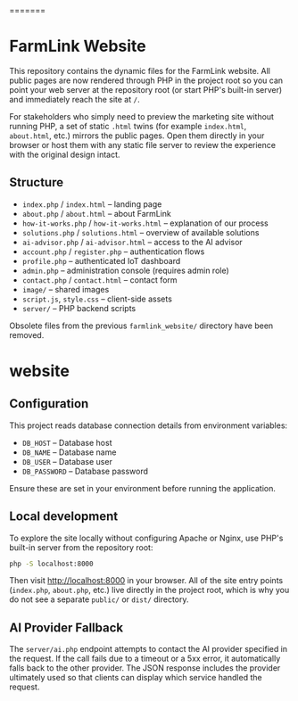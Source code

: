 
=======

# FarmLink Website

This repository contains the dynamic files for the FarmLink website. All public pages are now rendered through PHP in the project root so you can point your web server at the repository root (or start PHP's built-in server) and immediately reach the site at `/`.

For stakeholders who simply need to preview the marketing site without running PHP, a set of static `.html` twins (for example `index.html`, `about.html`, etc.) mirrors the public pages. Open them directly in your browser or host them with any static file server to review the experience with the original design intact.

## Structure
- `index.php` / `index.html` – landing page
- `about.php` / `about.html` – about FarmLink
- `how-it-works.php` / `how-it-works.html` – explanation of our process
- `solutions.php` / `solutions.html` – overview of available solutions
- `ai-advisor.php` / `ai-advisor.html` – access to the AI advisor
- `account.php` / `register.php` – authentication flows
- `profile.php` – authenticated IoT dashboard
- `admin.php` – administration console (requires admin role)
- `contact.php` / `contact.html` – contact form
- `image/` – shared images
- `script.js`, `style.css` – client-side assets
- `server/` – PHP backend scripts

Obsolete files from the previous `farmlink_website/` directory have been removed.

# website

## Configuration

This project reads database connection details from environment variables:

- `DB_HOST` – Database host
- `DB_NAME` – Database name
- `DB_USER` – Database user
- `DB_PASSWORD` – Database password

Ensure these are set in your environment before running the application.

## Local development

To explore the site locally without configuring Apache or Nginx, use PHP's built-in server from the repository root:

```bash
php -S localhost:8000
```

Then visit <http://localhost:8000> in your browser. All of the site entry points (`index.php`, `about.php`, etc.) live directly in the project root, which is why you do not see a separate `public/` or `dist/` directory.



## AI Provider Fallback

The `server/ai.php` endpoint attempts to contact the AI provider specified in the request. If the call fails due to a timeout or a 5xx error, it automatically falls back to the other provider. The JSON response includes the provider ultimately used so that clients can display which service handled the request.

